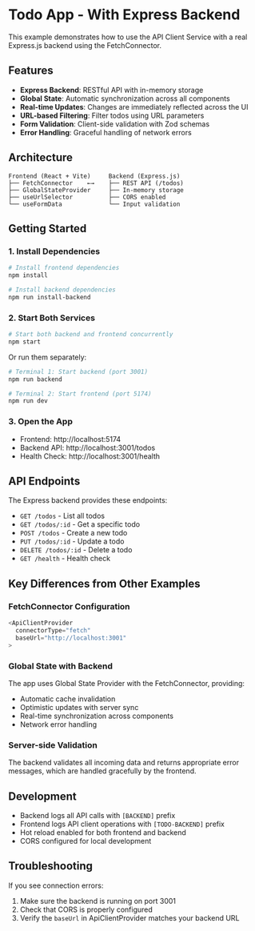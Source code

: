 # Todo App - With Express Backend

This example demonstrates how to use the API Client Service with a real Express.js backend using the FetchConnector.

## Features

- **Express Backend**: RESTful API with in-memory storage
- **Global State**: Automatic synchronization across all components
- **Real-time Updates**: Changes are immediately reflected across the UI
- **URL-based Filtering**: Filter todos using URL parameters
- **Form Validation**: Client-side validation with Zod schemas
- **Error Handling**: Graceful handling of network errors

## Architecture

```
Frontend (React + Vite)     Backend (Express.js)
├── FetchConnector    ←→    ├── REST API (/todos)
├── GlobalStateProvider     ├── In-memory storage
├── useUrlSelector          ├── CORS enabled
└── useFormData             └── Input validation
```

## Getting Started

### 1. Install Dependencies

```bash
# Install frontend dependencies
npm install

# Install backend dependencies
npm run install-backend
```

### 2. Start Both Services

```bash
# Start both backend and frontend concurrently
npm start
```

Or run them separately:

```bash
# Terminal 1: Start backend (port 3001)
npm run backend

# Terminal 2: Start frontend (port 5174)
npm run dev
```

### 3. Open the App

- Frontend: http://localhost:5174
- Backend API: http://localhost:3001/todos
- Health Check: http://localhost:3001/health

## API Endpoints

The Express backend provides these endpoints:

- `GET /todos` - List all todos
- `GET /todos/:id` - Get a specific todo
- `POST /todos` - Create a new todo
- `PUT /todos/:id` - Update a todo
- `DELETE /todos/:id` - Delete a todo
- `GET /health` - Health check

## Key Differences from Other Examples

### FetchConnector Configuration

```typescript
<ApiClientProvider 
  connectorType="fetch" 
  baseUrl="http://localhost:3001"
>
```

### Global State with Backend

The app uses Global State Provider with the FetchConnector, providing:

- Automatic cache invalidation
- Optimistic updates with server sync
- Real-time synchronization across components
- Network error handling

### Server-side Validation

The backend validates all incoming data and returns appropriate error messages, which are handled gracefully by the frontend.

## Development

- Backend logs all API calls with `[BACKEND]` prefix
- Frontend logs API client operations with `[TODO-BACKEND]` prefix
- Hot reload enabled for both frontend and backend
- CORS configured for local development

## Troubleshooting

If you see connection errors:

1. Make sure the backend is running on port 3001
2. Check that CORS is properly configured
3. Verify the `baseUrl` in ApiClientProvider matches your backend URL
